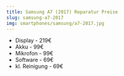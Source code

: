 ```yaml
---
title: Samsung A7 (2017) Reparatur Preise
slug: samsung-a7-2017
img: smartphones/samsung/a7-2017.jpg
---
```


- Display - 219€
- Akku - 99€
- Mikrofon - 99€
- Software - 69€
- kl. Reinigung - 69€
